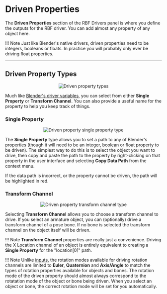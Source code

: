 # Driven Properties

The **Driven Properties** section of the RBF Drivers panel is where you define the outputs for the
RBF driver. You can add almost any property of any object here.

!!! Note
    Just like Blender's native drivers, driven properties need to be integers, booleans or floats.
    In practice you will probably only ever be driving float properties.

___________________________________________________________________________________________________

## Driven Property Types

<p style="text-align:center"><img src="img/drivenprop_type.jpg" alt="Driven property types"/></p>

Much like
<a href="https://docs.blender.org/manual/en/latest/animation/drivers/drivers_panel.html#driver-variables" target="_blank">
Blender's driver variables</a>, you can select from either **Single Property** or **Transform Channel**.
You can also provide a useful name for the property to help you keep track of things.

### Single Property

<p style="text-align:center"><img src="img/drivenprop_singleprop.jpg" alt="Driven property single property type"/></p>

The **Single Property** type allows you to set a path to any of Blender's properties
(though it will need to be an integer, boolean or float property to be driven). The simplest way to
do this is to select the object you want to drive, then copy and paste the path to the property by
right-clicking on that property in the user interface and selecting **Copy Data Path** from the
context menu.

If the data path is incorrect, or the property cannot be driven, the path will be highlighted in
red.

### Transform Channel

<p style="text-align:center"><img src="img/drivenprop_xformchan.jpg" alt="Driven property transform channel type"/></p>

Selecting **Transform Channel** allows you to choose a transform channel to drive. If you select
an armature object, you can (optionally) drive a transform channel of a pose bone. If no bone
is selected the transform channel on the object itself will be driven.

!!! Note
    **Transform Channel** properties are really just a convenience. Driving the X Location channel
    of an object is entirely equivalent to creating a **Single Property** for the "location[0]"
    path. 

!!! Note
    Unlike [inputs](./user-guide/inputs#rotation-modes), the rotation modes available for driving
    rotation channels are limited to **Euler**, **Quaternion** and **Axis/Angle** to match the
    types of rotation properties available for objects and bones. The rotation mode of the
    driven property should almost always correspond to the rotatation mode of the object or bone
    being driven. When you select an object or bone, the correct rotation mode will be set for you
    automatically.
